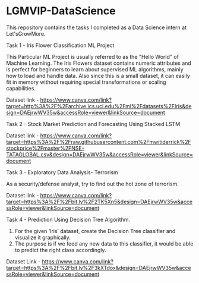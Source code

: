 # LGMVIP-DataScience
This repository contains the tasks I completed as a Data Science intern at Let'sGrowMore.  

Task 1 - Iris Flower Classification ML Project  

This Particular ML Project is usually referred to as the "Hello World" of Machine Learning. The Iris Flowers dataset contains numeric attributes and is perfect for beginners to learn about supervised ML algorithms, mainly how to load and handle data. Also since this is a small dataset, it can easily fit in memory without requiring special transformations or scaling capabilities.  

Dataset link - https://www.canva.com/link?target=http%3A%2F%2Farchive.ics.uci.edu%2Fml%2Fdatasets%2FIris&design=DAEjrwWV35w&accessRole=viewer&linkSource=document  

Task 2 - Stock Market Prediction and Forecasting Using Stacked LSTM  

Dataset link - https://www.canva.com/link?target=https%3A%2F%2Fraw.githubusercontent.com%2Fmwitiderrick%2Fstockprice%2Fmaster%2FNSE-TATAGLOBAL.csv&design=DAEjrwWV35w&accessRole=viewer&linkSource=document  

Task 3 - Exploratory Data Analysis- Terrorism  

As a security/defense analyst, try to find out the hot zone of terrorism.  

Dataset link - https://www.canva.com/link?target=https%3A%2F%2Fbit.ly%2F2TK5Xn5&design=DAEjrwWV35w&accessRole=viewer&linkSource=document  

Task 4 - Prediction Using Decision Tree Algorithm.  

1. For the given ‘Iris’ dataset, create the Decision Tree classifier and visualize it graphically.
2. The purpose is if we feed any new data to this classifier, it would be able to predict the right class accordingly.

Dataset Link - https://www.canva.com/link?target=https%3A%2F%2Fbit.ly%2F3kXTdox&design=DAEjrwWV35w&accessRole=viewer&linkSource=document
